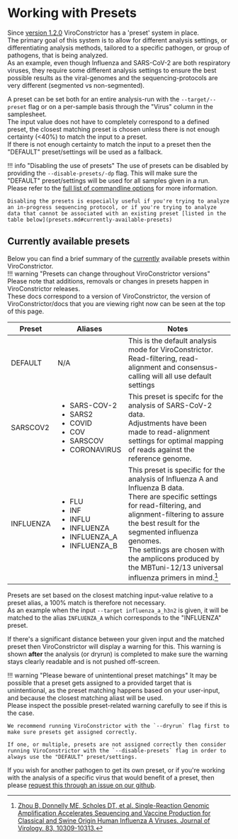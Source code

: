 # Working with Presets

Since [version 1.2.0](changelog.md#120-2023-01-18) ViroConstrictor has a 'preset' system in place.  
The primary goal of this system is to allow for different analysis settings, or differentiating analysis methods, tailored to a specific pathogen, or group of pathogens, that is being analyzed.  
As an example, even though Influenza and SARS-CoV-2 are both respiratory viruses, they require some different analysis settings to ensure the best possible results as the viral-genomes and the sequencing-protocols are very different (segmented vs non-segmented).

A preset can be set both for an entire analysis-run with the `--target/--preset` flag or on a per-sample basis through the "Virus" column in the samplesheet.  
The input value does not have to completely correspond to a defined preset, the closest matching preset is chosen unless there is not enough certainty (<40%) to match the input to a preset.  
If there is not enough certainty to match the input to a preset then the "DEFAULT" preset/settings will be used as a fallback.

!!! info "Disabling the use of presets"
    The use of presets can be disabled by providing the `--disable-presets/-dp` flag. This will make sure the "DEFAULT" preset/settings will be used for all samples given in a run.  
    Please refer to the [full list of commandline options](manual.md#overview-of-command-line-options) for more information.

    Disabling the presets is especially useful if you're trying to analyze an in-progress sequencing protocol, or if you're trying to analyze data that cannot be associated with an existing preset [listed in the table below](presets.md#currently-available-presets)

## Currently available presets

Below you can find a brief summary of the <u>currently</u> available presets within ViroConstrictor.  
!!! warning "Presets can change throughout ViroConstrictor versions"
    Please note that additions, removals or changes in presets happen in ViroConstrictor releases.  
    These docs correspond to a version of ViroConstrictor, the version of ViroConstrictor/docs that you are viewing right now can be seen at the top of this page. 

| Preset    | Aliases | Notes |
|-----------|-------|---------|
| DEFAULT   | N/A | This is the default analysis mode for ViroConstrictor.<br>Read-filtering, read-alignment and consensus-calling will all use default settings |
| SARSCOV2  | <ul><li>SARS-COV-2</li><li>SARS2</li><li>COVID</li><li>COV</li><li>SARSCOV</li><li>CORONAVIRUS</li></ul> | This preset is specifc for the analysis of SARS-CoV-2 data.<br>Adjustments have been made to read-alignment settings for optimal mapping of reads against the reference genome. |
| INFLUENZA | <ul><li>FLU</li><li>INF</li><li>INFLU</li><li>INFLUENZA</li><li>INFLUENZA_A</li><li>INFLUENZA_B</li></ul> | This preset is specific for the analysis of Influenza A and Influenza B data.<br>There are specific settings for read-filtering, and alignment-filtering to assure the best result for the segmented influenza genomes.<br>The settings are chosen with the amplicons produced by the MBTuni-12/13 universal influenza primers in mind.[^1] |

Presets are set based on the closest matching input-value relative to a preset alias, a 100% match is therefore not necessary.  
As an example when the input `--target influenza_a_h3n2` is given, it will be matched to the alias `INFLUENZA_A` which corresponds to the "INFLUENZA" preset.

If there's a significant distance between your given input and the matched preset then ViroConstrictor will display a warning for this. This warning is shown **after** the analysis (or dryrun) is completed to make sure the warning stays clearly readable and is not pushed off-screen.

!!! warning "Please beware of unintentional preset matchings"
    It may be possible that a preset gets assigned to a provided target that is unintentional, as the preset matching happens based on your user-input, and because the closest matching aliast will be used.  
    Please inspect the possible preset-related warning carefully to see if this is the case.

    We recommend running ViroConstrictor with the `--dryrun` flag first to make sure presets get assigned correctly.

    If one, or multiple, presets are not assigned correctly then consider running ViroConstrictor with the `--disable-presets` flag in order to always use the "DEFAULT" preset/settings.


If you wish for another pathogen to get its own preset, or if you're working with the analysis of a specific virus that would benefit of a preset, then please [request this through an issue on our github](https://github.com/RIVM-bioinformatics/ViroConstrictor/issues/new/choose).


[^1]: [Zhou B, Donnelly ME, Scholes DT, et al. Single-Reaction Genomic Amplification Accelerates Sequencing and Vaccine Production for Classical and Swine Origin Human Influenza A Viruses. Journal of Virology. 83, 10309-10313.](https://doi.org/10.1128/JVI.01109-09)
